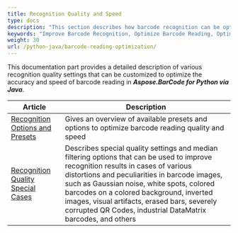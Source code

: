 ```yaml
---
title: Recognition Quality and Speed
type: docs
description: "This section describes how barcode recognition can be optimized in terms of accuracy and speed."
keywords: "Improve Barcode Recognition, Optimize Barcode Reading, Optimized Scan for Barcode Recognition, Speed Up Barcode Reading, Image Processing for Barcode, Improve Barcode Recognition, Read Many Barcodes from One Image, Aspose.BarCode, Read Barcode Python"
weight: 30
url: /python-java/barcode-reading-optimization/
---
```


This documentation part provides a detailed description of various recognition quality settings that can be customized to optimize the accuracy and speed of barcode reading in ***Aspose.BarCode for Python via Java***.
   
|Article|Description|
|---|---|
|[Recognition Options and Presets](/barcode//python-java/barcode-reading-presets)|Gives an overview of available presets and options to optimize barcode reading quality and speed|
|[Recognition Quality Special Cases](/barcode//python-java/special-recognition-cases/)|Describes special quality settings and median filtering options that can be used to improve recognition results in cases of various distortions and peculiarities in barcode images, such as Gaussian noise, white spots, colored barcodes on a colored background, inverted images, visual artifacts, erased bars, severely corrupted QR Codes, industrial DataMatrix barcodes, and others|
  